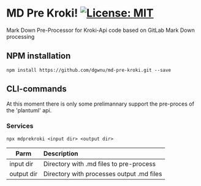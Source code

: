 # MD Pre Kroki! [![License: MIT](https://img.shields.io/badge/License-MIT-yellow.svg)](LICENSE)

Mark Down Pre-Processor for Kroki-Api code based on GitLab Mark Down processing

## NPM installation

````
npm install https://github.com/dgwnu/md-pre-kroki.git --save
````

## CLI-commands

At this moment there is only some prelimannary support the pre-proces of the 'plantuml' api.

### Services

````
npx mdprekroki <input dir> <output dir>
````

| Parm | Description |
|---------|:------------|
| input dir | Directory with .md files to pre-process |
| output dir | Directory with processes output .md files |
